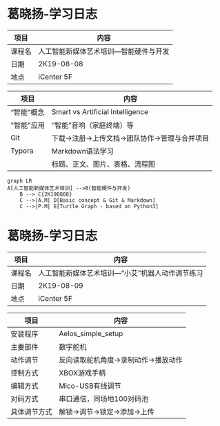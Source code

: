 # 葛晓扬-学习日志

|项目|内容|
|--|--|
| 课程名 | 人工智能新媒体艺术培训—智能硬件与开发 |
| 日期 | 2K19-08-08 |
| 地点 | iCenter 5F |

|项目|内容|
|--|--|
|“智能”概念|Smart vs Artificial Intelligence|
|"智能"应用|“智能”音响（家庭终端）等|
|Git|下载→注册→上传文档→团队协作→管理与合并项目|
|Typora|Markdown语法学习|
||标题、正文、图片、表格、流程图|

```mermaid
graph LR
A[人工智能新媒体艺术培训] -->B(智能硬件与开发)
    B --> C{2K190808}
    C -->|A.M| D[Basic concept & Git & Markdown]
    C -->|P.M| E[Turtle Graph - based on Python3]
```

# 葛晓扬-学习日志

|项目|内容|
|--|--|
| 课程名 | 人工智能新媒体艺术培训—“小艾”机器人动作调节练习 |
| 日期 | 2K19-08-09 |
| 地点 | iCenter 5F |

|项目|内容|
|--|--|
|安装程序|Aelos_simple_setup|
|主要部件|数字舵机|
|动作调节|反向读取舵机角度→录制动作→播放动作|
|控制方式|XBOX游戏手柄|
|编辑方式|Mico-USB有线调节|
|对码方式|串口通信，同场地100对码池|
|具体调节方式|解锁→调节→锁定→添加→上传|
